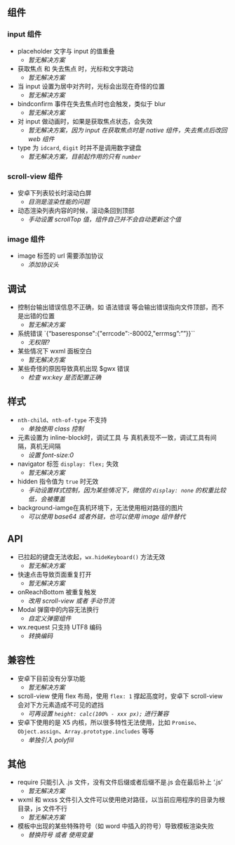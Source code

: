 ## 组件
### input 组件

- placeholder 文字与 input 的值重叠
    - *暂无解决方案*
- 获取焦点 和 失去焦点 时，光标和文字跳动
    - *暂无解决方案*
- 当 input 设置为居中对齐时，光标会出现在奇怪的位置
    - *暂无解决方案*
- bindconfirm 事件在失去焦点时也会触发，类似于 blur
    - *暂无解决方案*
- 对 input 做动画时，如果是获取焦点状态，会失效
    - *暂无解决方案，因为 input 在获取焦点时是 native 组件，失去焦点后改回 web 组件*
- type 为 `idcard`, `digit` 时并不是调用数字键盘
    - *暂无解决方案，目前起作用的只有 `number`*

### scroll-view 组件

- 安卓下列表较长时滚动白屏
    - *目测是渲染性能的问题*
- 动态渲染列表内容的时候，滚动条回到顶部
    - *手动设置 scrollTop 值，组件自己并不会自动更新这个值*

### image 组件

- image 标签的 url 需要添加协议
    - *添加协议头*

## 调试

- 控制台输出错误信息不正确，如 语法错误 等会输出错误指向文件顶部，而不是出错的位置
    - *暂无解决方案*
- 系统错误 `{“baseresponse":{"errcode":-80002,"errmsg”:””}}``
    - *无权限?*
- 某些情况下 wxml 面板空白
    - *暂无解决方案*
- 某些奇怪的原因导致真机出现 $gwx 错误
    - *检查 wx:key 是否配置正确*

## 样式

- `nth-child`、`nth-of-type` 不支持
    - *单独使用 class 控制*
- 元素设置为 inline-block时，调试工具 与 真机表现不一致，调试工具有间隔，真机无间隔
    - *设置 font-size:0*
- navigator 标签 `display: flex;` 失效
    - *暂无解决方案*
- hidden 指令值为 `true` 时无效
    - *手动设置样式控制，因为某些情况下，微信的 `display: none` 的权重比较低，会被覆盖*
- background-iamge在真机环境下，无法使用相对路径的图片
    - *可以使用 base64 或者外链，也可以使用 image 组件替代*

## API
- 已拉起的键盘无法收起，`wx.hideKeyboard()` 方法无效
    - *暂无解决方案*
- 快速点击导致页面重复打开
    - *暂无解决方案*
- onReachBottom 被重复触发
    - *改用 scroll-view 或者 手动节流*
- Modal 弹窗中的内容无法换行
    - *自定义弹窗组件*
- wx.request 只支持 UTF8 编码
    - *转换编码*

## 兼容性
- 安卓下目前没有分享功能
    - *暂无解决方案*
- scroll-view 使用 flex 布局，使用 `flex: 1` 撑起高度时，安卓下 scroll-view 会对下方元素造成不可见的遮挡
    - *可再设置 `height: calc(100% - xxx px);` 进行兼容*
- 安卓下使用的是 X5 内核，所以很多特性无法使用，比如 `Promise`、`Object.assign`、`Array.prototype.includes` 等等
    - *单独引入 polyfill*

## 其他
- require 只能引入 .js 文件，没有文件后缀或者后缀不是.js 会在最后补上 ‘.js’
    - *暂无解决方案*
- wxml 和 wxss 文件引入文件可以使用绝对路径，以当前应用程序的目录为根目录，js 文件不行
    - *暂无解决方案*
- 模板中出现的某些特殊符号（如 word 中插入的符号）导致模板渲染失败
    - *替换符号 或者 使用变量*
